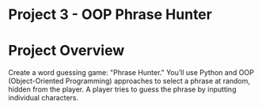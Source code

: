 # Project 3 - OOP Phrase Hunter

# Project Overview
Create a word guessing game: "Phrase Hunter." 
You’ll use Python and OOP (Object-Oriented Programming) approaches to select a phrase at random, hidden from the player. 
A player tries to guess the phrase by inputting individual characters.